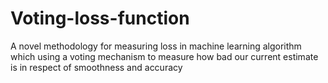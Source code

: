 # Voting-loss-function
A novel methodology for measuring loss in machine learning algorithm which using a voting mechanism to measure how bad our current estimate is in respect of smoothness and accuracy
